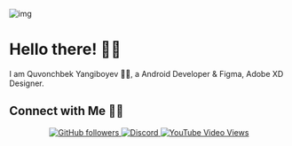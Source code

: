 ![img](https://github.com/ONVETI/ONVETI/raw/main/onvetiforgithub.jpg)

# Hello there! 👋🏻

I am Quvonchbek Yangiboyev 🙋‍♂️, a Android Developer & Figma, Adobe XD Designer.

## Connect with Me 🤝🏻


<p align="center">

<a href="https://github.com/onveti?tab=followers">
<img alt="GitHub followers" src="https://img.shields.io/github/followers/onveti?color=%23000000&style=for-the-badge&logo=github">
</a>

<a href="https://discord.gg/HrsJhCM"/>
<img alt="Discord" src="https://img.shields.io/discord/767451789917683722?color=%237289DA&style=for-the-badge&logo=discord">
</a>

<a href="http://youtube.com/onveti?sub_confirmation=1">
  <img alt="YouTube Video Views" src="https://img.shields.io/youtube/views/v3H_aazuf7w?color=%23f01000&style=for-the-badge&logo=youtube">
</a>
</p>
